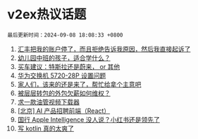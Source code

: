# v2ex热议话题

`最后更新时间：2024-09-08 18:08:33 +0800`

1. [汇丰把我的账户停了，而且拒绝告诉我原因，然后我直接起诉了](https://www.v2ex.com/t/1071049)
1. [幼儿园中班的孩子，适合学什么？](https://www.v2ex.com/t/1071041)
1. [买车建议：特斯拉还是蔚来， or 其他](https://www.v2ex.com/t/1070983)
1. [华为交换机 5720-28P 设置问题](https://www.v2ex.com/t/1071047)
1. [家人们，该来的还是来了，帮忙给拿个主意吧](https://www.v2ex.com/t/1071062)
1. [被层层转包的外包欠薪如何维权？](https://www.v2ex.com/t/1071004)
1. [求一款油管视频下载器](https://www.v2ex.com/t/1071048)
1. [[北京] AI 产品招聘前端（React）](https://www.v2ex.com/t/1071060)
1. [国行 Apple Intelligence 没人说？小红书还是领先了](https://www.v2ex.com/t/1070972)
1. [写 kotlin 真的太爽了](https://www.v2ex.com/t/1070989)

